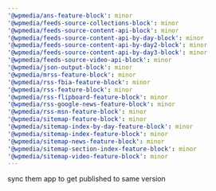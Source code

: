 ```yaml
---
'@wpmedia/ans-feature-block': minor
'@wpmedia/feeds-source-collections-block': minor
'@wpmedia/feeds-source-content-api-block': minor
'@wpmedia/feeds-source-content-api-by-day-block': minor
'@wpmedia/feeds-source-content-api-by-day2-block': minor
'@wpmedia/feeds-source-content-api-by-day3-block': minor
'@wpmedia/feeds-source-video-api-block': minor
'@wpmedia/json-output-block': minor
'@wpmedia/mrss-feature-block': minor
'@wpmedia/rss-fbia-feature-block': minor
'@wpmedia/rss-feature-block': minor
'@wpmedia/rss-flipboard-feature-block': minor
'@wpmedia/rss-google-news-feature-block': minor
'@wpmedia/rss-msn-feature-block': minor
'@wpmedia/sitemap-feature-block': minor
'@wpmedia/sitemap-index-by-day-feature-block': minor
'@wpmedia/sitemap-index-feature-block': minor
'@wpmedia/sitemap-news-feature-block': minor
'@wpmedia/sitemap-section-index-feature-block': minor
'@wpmedia/sitemap-video-feature-block': minor
---
```


sync them app to get published to same version
